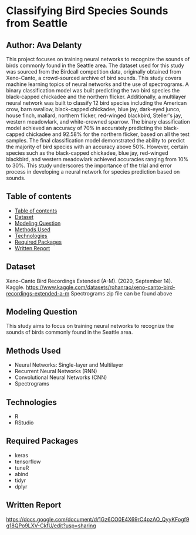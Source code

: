 # Classifying Bird Species Sounds from Seattle 
## Author: Ava Delanty 

This project focuses on training neural networks to recognize the sounds of birds commonly found in the Seattle area. The dataset used for this study was sourced from the Birdcall competition data, originally obtained from Xeno-Canto, a crowd-sourced archive of bird sounds. This study covers machine learning topics of neural networks and the use of spectrograms. A binary classification model was built predicting the two bird species the black-capped chickadee and the northern flicker. Additionally, a multilayer neural network was built to classify 12 bird species including the American crow, barn swallow, black-capped chickadee, blue jay, dark-eyed junco, house finch, mallard, northern flicker, red-winged blackbird, Steller's jay, western meadowlark, and white-crowned sparrow. The binary classification model achieved an accuracy of 70% in accurately predicting the black-capped chickadee and 92.58% for the northern flicker, based on all the test samples.  The final classification model demonstrated the ability to predict the majority of bird species with an accuracy above 50%. However, certain species such as the black-capped chickadee, blue jay, red-winged blackbird, and western meadowlark achieved accuracies ranging from 10% to 30%. This study underscores the importance of the trial and error process in developing a neural network for species prediction based on sounds.


## Table of contents
- [Table of contents](#table-of-contents)
- [Dataset](#dataset)
- [Modeling Question](#modeling-question)
- [Methods Used](#methods-used)
- [Technologies](#technologies)
- [Required Packages](#required-packages)
- [Written Report](#written-report)

## Dataset
Xeno-Canto Bird Recordings Extended (A-M). (2020, September 14). Kaggle.
https://www.kaggle.com/datasets/rohanrao/xeno-canto-bird-recordings-extended-a-m
Spectrograms zip file can be found above 


## Modeling Question
This study aims to focus on training neural networks to recognize the sounds of birds commonly found in the Seattle area.

## Methods Used
- Neural Networks: Single-layer and Multilayer
- Recurrent Neural Networks (RNN)
- Convolutional Neural Networks (CNN)
- Spectrograms 

## Technologies
- R
- RStudio

## Required Packages
- keras
- tensorflow
- tuneR
- abind
- tidyr
- dplyr

## Written Report 
https://docs.google.com/document/d/1Gz6CO0E4X69rC4pzAO_QyyKFogf9g18QPo9LXV-CkfU/edit?usp=sharing
